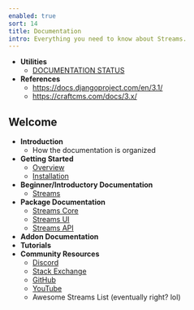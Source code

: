 ```yaml
---
enabled: true
sort: 14
title: Documentation
intro: Everything you need to know about Streams.
---
```


- **Utilities**
    - <a href="status">DOCUMENTATION STATUS</a>
- **References**
    - https://docs.djangoproject.com/en/3.1/
    - https://craftcms.com/docs/3.x/

## Welcome

- **Introduction**
    - How the documentation is organized
- **Getting Started**
    - [Overview](docs/introduction)
    - [Installation](docs/installation)
- **Beginner/Introductory Documentation**
    - [Streams](docs/introduction)
- **Package Documentation**
    - [Streams Core](docs/core/introduction)
    - [Streams UI](docs/ui/introduction)
    - [Streams API](docs/api/introduction)
- **Addon Documentation**
- **Tutorials**
- **Community Resources**
    - [Discord](https://discord.gg/vhz8NZC)
    - [Stack Exchange](https://stackoverflow.com/search?q=laravel+streams)
    - [GitHub](https://github.com/anomalylabs)
    - [YouTube](https://www.youtube.com/user/AIWebSystems)
    - Awesome Streams List (eventually right? lol)
